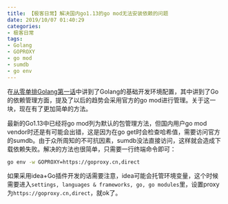 ```yaml
---
title: 【极客日常】解决国内go1.13的go mod无法安装依赖的问题
date: 2019/10/07 01:40:29
categories:
- 极客日常
tags:
- Golang
- GOPROXY
- go mod
- sumdb
- go env
---
```


在[从零单排Golang第一话](https://utmhikari.github.io/2019/09/01/gofromzero/dockerclient/)中讲到了Golang的基础开发环境配置，其中讲到了Go的依赖管理方面，提及了以后的趋势会采用官方的go mod进行管理。关于这一块，现在有了更加简单的方法。

最新的Go1.13中已经将go mod列为默认的包管理方法，但国内用户go mod vendor时还是有可能会出错，这是因为在go get时会检查哈希值，需要访问官方的sumdb。由于众所周知的不可抗因素，sumdb没法直接访问，这样就会造成下载依赖失败。解决的方法也很简单，只需要一行终端命令即可：

```sh
go env -w GOPROXY=https://goproxy.cn,direct
```

如果采用idea+Go插件开发的话需要注意，idea可能会托管环境变量，这个时候需要进入`settings, languages & frameworks, go, go modules`里，设置proxy为`https://goproxy.cn,direct`，就ok了。
